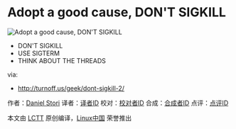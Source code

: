 Adopt a good cause, DON'T SIGKILL
===============

![Adopt a good cause, DON'T SIGKILL](http://turnoff.us/image/en/dont-sigkill-2.png)

- DON'T SIGKILL 
- USE SIGTERM
- THINK ABOUT THE THREADS

via:
- http://turnoff.us/geek/dont-sigkill-2/

作者：[Daniel Stori][a]
译者：[译者ID](https://github.com/译者ID)
校对：[校对者ID](https://github.com/校对者ID)
合成：[合成者ID](https://github.com/合成者ID)
点评：[点评ID](https://github.com/点评者ID)

本文由 [LCTT](https://github.com/LCTT/TranslateProject) 原创编译，[Linux中国](https://linux.cn/) 荣誉推出

[a]:http://turnoff.us/about/
